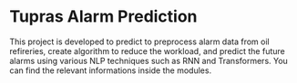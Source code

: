 # Tupras Alarm Prediction
This project is developed to predict to preprocess alarm data from oil refireries, create algorithm to reduce the workload, and predict the future alarms using various NLP techniques such as RNN and Transformers. You can find the relevant informations inside the modules. 
